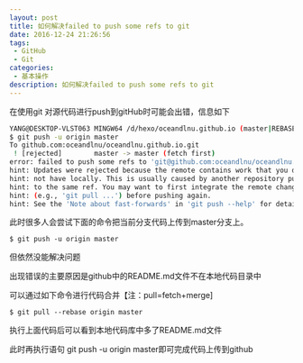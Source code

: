 ```yaml
---
layout: post
title: 如何解决failed to push some refs to git
date: 2016-12-24 21:26:56
tags:
 - GitHub
 - Git
categories:
 - 基本操作
description: 如何解决failed to push some refs to git
---
```


在使用git 对源代码进行push到gitHub时可能会出错，信息如下

```bash
YANG@DESKTOP-VLST063 MINGW64 /d/hexo/oceandlnu.github.io (master|REBASE 1/2)
$ git push -u origin master
To github.com:oceandlnu/oceandlnu.github.io.git
 ! [rejected]        master -> master (fetch first)
error: failed to push some refs to 'git@github.com:oceandlnu/oceandlnu.github.io.git'
hint: Updates were rejected because the remote contains work that you do
hint: not have locally. This is usually caused by another repository pushing
hint: to the same ref. You may want to first integrate the remote changes
hint: (e.g., 'git pull ...') before pushing again.
hint: See the 'Note about fast-forwards' in 'git push --help' for details.
```

此时很多人会尝试下面的命令把当前分支代码上传到master分支上。

	$ git push -u origin master

但依然没能解决问题

出现错误的主要原因是github中的README.md文件不在本地代码目录中

可以通过如下命令进行代码合并【注：pull=fetch+merge]

	$ git pull --rebase origin master
执行上面代码后可以看到本地代码库中多了README.md文件

此时再执行语句 git push -u origin master即可完成代码上传到github